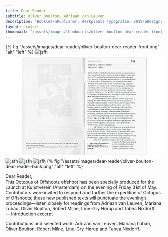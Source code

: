 ```yaml
---
title: Dear Reader
subtitle: Oliver Boulton, Adriaan van Leuven
description: "Booklet\nPublisher: Werkplaats Typografie, 2019\nDesign: Adriaan Van Leuven, Oliver Boulton\nEdition of 50, 36pp\nDigital, saddle stitch, 120 × 235mm"
layout: project
thumbnail: "/assets/images/thumbnails/oliver-boulton-dear-reader-front.png"
---
```

{% fig "/assets/images/dear-reader/oliver-boulton-dear-reader-front.png" "alt" "left" %}
![jsfh](/assets/images/dear-reader/oliver-boulton-dear-reader-1.png)
![jsfh](/assets/images/dear-reader/oliver-boulton-dear-reader-2.png)
![jsfh](/assets/images/dear-reader/oliver-boulton-dear-reader-3.png)
![jsfh](/assets/images/dear-reader/oliver-boulton-dear-reader-4.png)
![jsfh](/assets/images/dear-reader/oliver-boulton-dear-reader-5.png)
{% fig "/assets/images/dear-reader/oliver-boulton-dear-reader-back.png" "alt" "left" %}

Dear Reader,<br>
This Octopus of Offshoots offshoot has been specially produced for the Launch at Kunstverein (Amsterdam) on the evening of Friday 31st of May. Contributors were invited to respond and further the expedition of Octopus of Offshoots; these new published texts will punctuate the evening’s proceedings—listen closely for readings from Adriaan van Leuven, Mariana Lobão, Oliver Boulton, Robert Milne, Line-Gry Hørup and Tabea Nixdorff.<br>— Introduction excerpt

Contributions and selected work: Adriaan van Leuven, Mariana Lobão, Oliver Boulton, Robert Milne, Line-Gry Hørup and Tabea Nixdorff.
